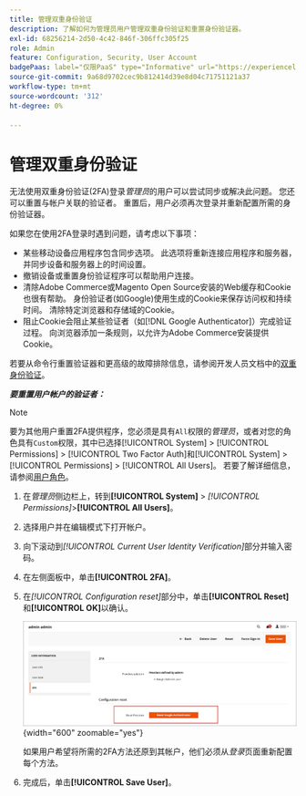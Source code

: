 ```yaml
---
title: 管理双重身份验证
description: 了解如何为管理员用户管理双重身份验证和重置身份验证器。
exl-id: 68256214-2d50-4c42-846f-306ffc305f25
role: Admin
feature: Configuration, Security, User Account
badgePaas: label="仅限PaaS" type="Informative" url="https://experienceleague.adobe.com/en/docs/commerce/user-guides/product-solutions" tooltip="仅适用于云项目(Adobe管理的PaaS基础架构)和内部部署项目上的Adobe Commerce 。"
source-git-commit: 9a68d9702cec9b812414d39e8d04c71751121a37
workflow-type: tm+mt
source-wordcount: '312'
ht-degree: 0%

---
```


# 管理双重身份验证

无法使用双重身份验证(2FA)登录&#x200B;_管理员_&#x200B;的用户可以尝试同步或解决此问题。 您还可以重置与帐户关联的验证者。 重置后，用户必须再次登录并重新配置所需的身份验证器。

如果您在使用2FA登录时遇到问题，请考虑以下事项：

- 某些移动设备应用程序包含同步选项。 此选项将重新连接应用程序和服务器，并同步设备和服务器上的时间设置。
- 撤销设备或重置身份验证程序可以帮助用户连接。
- 清除Adobe Commerce或Magento Open Source安装的Web缓存和Cookie也很有帮助。 身份验证者(如Google)使用生成的Cookie来保存访问权和持续时间。 清除特定浏览器和存储域的Cookie。
- 阻止Cookie会阻止某些验证者（如[!DNL Google Authenticator]）完成验证过程。 向浏览器添加一条规则，以允许为Adobe Commerce安装提供Cookie。

若要从命令行重置验证器和更高级的故障排除信息，请参阅开发人员文档中的[双重身份验证](https://developer.adobe.com/commerce/testing/functional-testing-framework/two-factor-authentication/)。

**_要重置用户帐户的验证者：_**

>[!NOTE]
>
>要为其他用户重置2FA提供程序，您必须是具有`All`权限的&#x200B;_管理员_，或者对您的角色具有`Custom`权限，其中已选择[!UICONTROL System] > [!UICONTROL Permissions] > [!UICONTROL Two Factor Auth]和[!UICONTROL System] > [!UICONTROL Permissions] > [!UICONTROL All Users]。 若要了解详细信息，请参阅[用户角色](permissions-user-roles.md)。

1. 在&#x200B;_管理员_&#x200B;侧边栏上，转到&#x200B;**[!UICONTROL System]** > _[!UICONTROL Permissions]_>**[!UICONTROL All Users]**。

1. 选择用户并在编辑模式下打开帐户。

1. 向下滚动到&#x200B;_[!UICONTROL Current User Identity Verification]_&#x200B;部分并输入密码。

1. 在左侧面板中，单击&#x200B;**[!UICONTROL 2FA]**。

1. 在&#x200B;_[!UICONTROL Configuration reset]_&#x200B;部分中，单击&#x200B;**[!UICONTROL Reset]**&#x200B;和&#x200B;**[!UICONTROL OK]**&#x200B;以确认。

   ![用户帐户 — 启用2FA](./assets/admin-2fa-config-reset-providers.png){width="600" zoomable="yes"}

   如果用户希望将所需的2FA方法还原到其帐户，他们必须从&#x200B;_登录_&#x200B;页面重新配置每个方法。

1. 完成后，单击&#x200B;**[!UICONTROL Save User]**。
